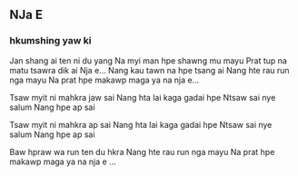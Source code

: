 ## NJa E

### hkumshing yaw ki

Jan shang ai ten ni du yang
Na myi man hpe shawng mu mayu
Prat tup na matu tsawra dik ai
Nja e...
Nang kau tawn na hpe tsang ai
Nang hte rau run nga mayu
Na prat hpe makawp maga ya na nja e...

Tsaw myit ni mahkra jaw sai
Nang hta lai kaga gadai hpe
Ntsaw sai nye salum
Nang hpe ap sai

Tsaw myit ni mahkra ap sai
Nang hta lai kaga gadai hpe
Ntsaw sai nye salum
Nang hpe ap sai

Baw hpraw wa run ten du hkra
Nang hte rau run nga mayu
Na prat hpe makawp maga ya na nja e ...
